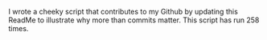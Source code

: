 I wrote a cheeky script that contributes to my Github by updating this ReadMe to illustrate why more than commits matter. This script has run 258 times.